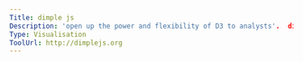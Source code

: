 ```yaml
---
Title: dimple js
Description: 'open up the power and flexibility of D3 to analysts'.  dimple is an easy to easy charting library used with D3 to create graphs.
Type: Visualisation
ToolUrl: http://dimplejs.org
---
```

